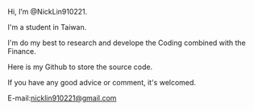 Hi, I’m @NickLin910221.

I'm a student in Taiwan.

I'm do my best to research and develope the Coding combined with the Finance.

Here is my Github to store the source code.

If you have any good advice or comment, it's welcomed.
      
E-mail:nicklin910221@gmail.com

<!---
NickLin910221/NickLin910221 is a ✨ special ✨ repository because its `README.md` (this file) appears on your GitHub profile.
You can click the Preview link to take a look at your changes.
--->
